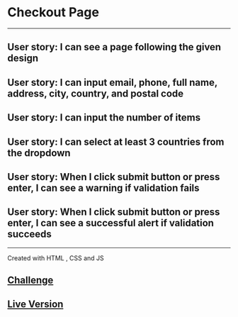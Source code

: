 # Checkout Page

---

## User story: I can see a page following the given design

## User story: I can input email, phone, full name, address, city, country, and postal code

## User story: I can input the number of items

## User story: I can select at least 3 countries from the dropdown

## User story: When I click submit button or press enter, I can see a warning if validation fails

## User story: When I click submit button or press enter, I can see a successful alert if validation succeeds

---

Created with HTML , CSS and JS

## [Challenge](https://devchallenges.io/challenges/0J1NxxGhOUYVqihwegfO)

## [Live Version](http://checkout-page-challenge.surge.sh/)
